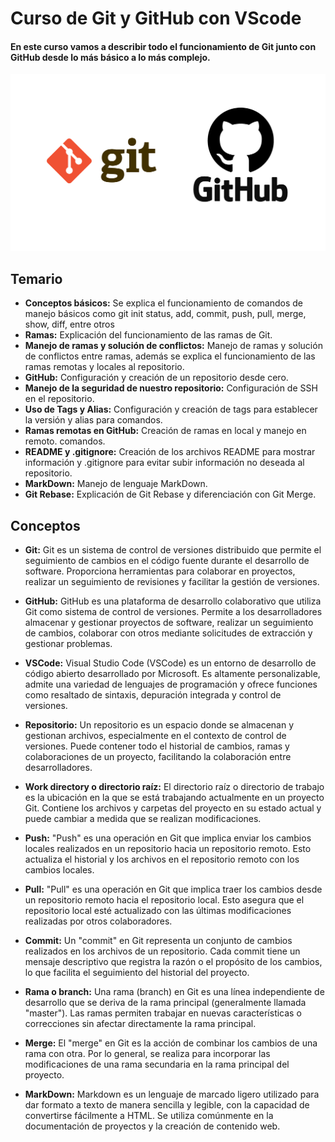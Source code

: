 # Curso de Git y GitHub con VScode

#### En este curso vamos a describir todo el funcionamiento de Git junto con GitHub desde lo más básico a lo más complejo.

![Logo Git y GitHub](.\gitGithub.png)

## Temario

- **Conceptos básicos:** Se explica el funcionamiento de comandos de manejo básicos como git init status, add, commit, push, pull, merge, show, diff, entre otros
- **Ramas:** Explicación del funcionamiento de las ramas de Git.
- **Manejo de ramas y solución de conflictos:** Manejo de ramas y solución de conflictos entre ramas, además se explica el funcionamiento de las ramas remotas y locales al repositorio.
- **GitHub:** Configuración y creación de un repositorio desde cero.
- **Manejo de la seguridad de nuestro repositorio:** Configuración de SSH en el repositorio.
- **Uso de Tags y Alias:** Configuración y creación de tags para establecer la versión y alias para comandos.
- **Ramas remotas en GitHub:** Creación de ramas en local y manejo en remoto.
  comandos.
- **README y .gitignore:** Creación de los archivos README para mostrar información y .gitignore para evitar subir información no deseada al repositorio.
- **MarkDown:** Manejo de lenguaje MarkDown.
- **Git Rebase:** Explicación de Git Rebase y diferenciación con Git Merge.

## Conceptos

- **Git:** Git es un sistema de control de versiones distribuido que permite el seguimiento de cambios en el código fuente durante el desarrollo de software. Proporciona herramientas para colaborar en proyectos, realizar un seguimiento de revisiones y facilitar la gestión de versiones.

- **GitHub:** GitHub es una plataforma de desarrollo colaborativo que utiliza Git como sistema de control de versiones. Permite a los desarrolladores almacenar y gestionar proyectos de software, realizar un seguimiento de cambios, colaborar con otros mediante solicitudes de extracción y gestionar problemas.

- **VSCode:** Visual Studio Code (VSCode) es un entorno de desarrollo de código abierto desarrollado por Microsoft. Es altamente personalizable, admite una variedad de lenguajes de programación y ofrece funciones como resaltado de sintaxis, depuración integrada y control de versiones.

- **Repositorio:** Un repositorio es un espacio donde se almacenan y gestionan archivos, especialmente en el contexto de control de versiones. Puede contener todo el historial de cambios, ramas y colaboraciones de un proyecto, facilitando la colaboración entre desarrolladores.

- **Work directory o directorio raíz:** El directorio raíz o directorio de trabajo es la ubicación en la que se está trabajando actualmente en un proyecto Git. Contiene los archivos y carpetas del proyecto en su estado actual y puede cambiar a medida que se realizan modificaciones.

- **Push:** "Push" es una operación en Git que implica enviar los cambios locales realizados en un repositorio hacia un repositorio remoto. Esto actualiza el historial y los archivos en el repositorio remoto con los cambios locales.

- **Pull:** "Pull" es una operación en Git que implica traer los cambios desde un repositorio remoto hacia el repositorio local. Esto asegura que el repositorio local esté actualizado con las últimas modificaciones realizadas por otros colaboradores.

- **Commit:** Un "commit" en Git representa un conjunto de cambios realizados en los archivos de un repositorio. Cada commit tiene un mensaje descriptivo que registra la razón o el propósito de los cambios, lo que facilita el seguimiento del historial del proyecto.

- **Rama o branch:** Una rama (branch) en Git es una línea independiente de desarrollo que se deriva de la rama principal (generalmente llamada "master"). Las ramas permiten trabajar en nuevas características o correcciones sin afectar directamente la rama principal.

- **Merge:** El "merge" en Git es la acción de combinar los cambios de una rama con otra. Por lo general, se realiza para incorporar las modificaciones de una rama secundaria en la rama principal del proyecto.

- **MarkDown:** Markdown es un lenguaje de marcado ligero utilizado para dar formato a texto de manera sencilla y legible, con la capacidad de convertirse fácilmente a HTML. Se utiliza comúnmente en la documentación de proyectos y la creación de contenido web.

